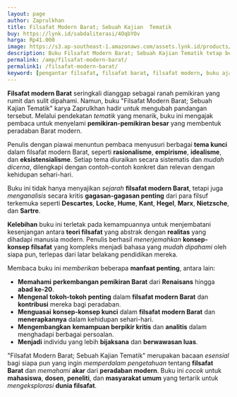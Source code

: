 ```yaml
---
layout: page
author: Zaprulkhan
title: Filsafat Modern Barat; Sebuah Kajian  Tematik
buy: https://lynk.id/sabdaliterasi/4OqbYOv
harga: Rp41.000
image: https://s3.ap-southeast-1.amazonaws.com/assets.lynk.id/products/30-11-2023/1701287548200_5564102
description: Buku Filsafat Modern Barat; Sebuah Kajian Tematik tetap berupaya membahas sebagian besar dari aliran-aliran epistemologi filsafat modern Barat yang tu...
permalink: /amp/filsafat-modern-barat/
permalink1: /filsafat-modern-barat/
keyword: [pengantar filsafat, filsafat barat, filsafat modern, buku ajar filsafat, filsafat untuk pemula, epistemologi]
---
```

<p><strong>Filsafat modern Barat</strong> seringkali dianggap sebagai ranah pemikiran yang rumit dan sulit dipahami. Namun, buku "Filsafat Modern Barat; Sebuah Kajian Tematik" karya Zaprulkhan hadir untuk mengubah pandangan tersebut. Melalui pendekatan <em>tematik</em> yang menarik, buku ini mengajak pembaca untuk menyelami <strong>pemikiran-pemikiran besar</strong> yang membentuk peradaban Barat modern.</p><p>Penulis dengan piawai menuntun pembaca menyusuri berbagai <strong>tema kunci</strong> dalam filsafat modern Barat, seperti <strong>rasionalisme</strong>, <strong>empirisme</strong>, <strong>idealisme</strong>, dan <strong>eksistensialisme</strong>. Setiap tema diuraikan secara sistematis dan <em>mudah dicerna</em>, dilengkapi dengan contoh-contoh konkret dan relevan dengan kehidupan sehari-hari.</p><p>Buku ini tidak hanya menyajikan <em>sejarah</em> <strong>filsafat modern Barat</strong>, tetapi juga <em>menganalisis</em> secara kritis <strong>gagasan-gagasan penting</strong> dari para filsuf terkemuka seperti <strong>Descartes</strong>, <strong>Locke</strong>, <strong>Hume</strong>, <strong>Kant</strong>, <strong>Hegel</strong>, <strong>Marx</strong>, <strong>Nietzsche</strong>, dan <strong>Sartre</strong>.</p><p><strong>Kelebihan</strong> buku ini terletak pada kemampuannya untuk menjembatani kesenjangan antara <strong>teori filsafat</strong> yang abstrak dengan <strong>realitas</strong> yang dihadapi manusia modern. Penulis berhasil <em>menerjemahkan</em> <strong>konsep-konsep filsafat</strong> yang kompleks menjadi bahasa yang <em>mudah dipahami</em> oleh siapa pun, terlepas dari latar belakang pendidikan mereka.</p><p>Membaca buku ini <em>memberikan</em> beberapa <strong>manfaat penting</strong>, antara lain:</p><ul><li><strong>Memahami</strong> <strong>perkembangan pemikiran Barat</strong> dari <strong>Renaisans</strong> hingga <strong>abad ke-20</strong>.</li><li><strong>Mengenal</strong> <strong>tokoh-tokoh penting</strong> dalam <strong>filsafat modern Barat</strong> dan <strong>kontribusi</strong> mereka bagi peradaban.</li><li><strong>Menguasai</strong> <strong>konsep-konsep kunci</strong> dalam <strong>filsafat modern Barat</strong> dan <strong>menerapkannya</strong> dalam kehidupan sehari-hari.</li><li><strong>Mengembangkan</strong> <strong>kemampuan berpikir kritis</strong> dan <strong>analitis</strong> dalam menghadapi berbagai persoalan.</li><li><strong>Menjadi</strong> individu yang lebih <strong>bijaksana</strong> dan <strong>berwawasan luas</strong>.</li></ul><p>"Filsafat Modern Barat; Sebuah Kajian Tematik" merupakan bacaan <em>esensial</em> bagi siapa pun yang ingin <em>memperdalam pengetahuan</em> tentang <strong>filsafat Barat</strong> dan <em>memahami</em> <strong>akar</strong> dari <strong>peradaban modern</strong>. Buku ini <em>cocok</em> untuk <strong>mahasiswa</strong>, <strong>dosen</strong>, <strong>peneliti</strong>, dan <strong>masyarakat umum</strong> yang tertarik untuk <em>mengeksplorasi</em> <strong>dunia filsafat</strong>.</p>
